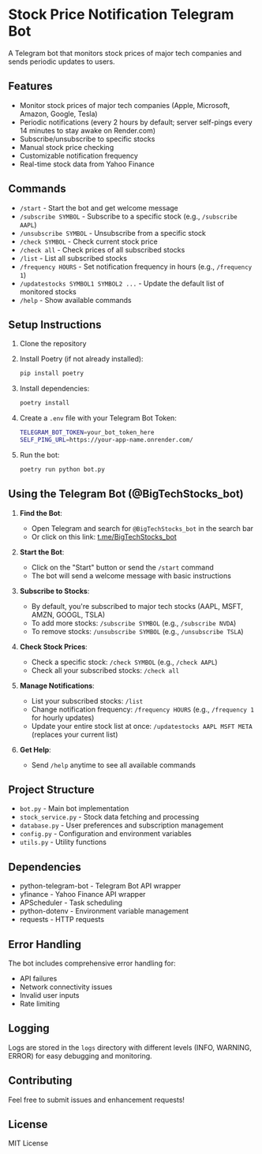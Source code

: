 # Stock Price Notification Telegram Bot

A Telegram bot that monitors stock prices of major tech companies and sends periodic updates to users.

## Features

- Monitor stock prices of major tech companies (Apple, Microsoft, Amazon, Google, Tesla)
- Periodic notifications (every 2 hours by default; server self-pings every 14 minutes to stay awake on Render.com)
- Subscribe/unsubscribe to specific stocks
- Manual stock price checking
- Customizable notification frequency
- Real-time stock data from Yahoo Finance

## Commands

- `/start` - Start the bot and get welcome message
- `/subscribe SYMBOL` - Subscribe to a specific stock (e.g., `/subscribe AAPL`)
- `/unsubscribe SYMBOL` - Unsubscribe from a specific stock
- `/check SYMBOL` - Check current stock price
- `/check all` - Check prices of all subscribed stocks
- `/list` - List all subscribed stocks
- `/frequency HOURS` - Set notification frequency in hours (e.g., `/frequency 1`)
- `/updatestocks SYMBOL1 SYMBOL2 ...` - Update the default list of monitored stocks
- `/help` - Show available commands

## Setup Instructions

1. Clone the repository
2. Install Poetry (if not already installed):

   ```bash
   pip install poetry
   ```

3. Install dependencies:

   ```bash
   poetry install
   ```

4. Create a `.env` file with your Telegram Bot Token:

   ```bash
   TELEGRAM_BOT_TOKEN=your_bot_token_here
   SELF_PING_URL=https://your-app-name.onrender.com/
   ```

5. Run the bot:

   ```bash
   poetry run python bot.py
   ```

## Using the Telegram Bot (@BigTechStocks_bot)

1. **Find the Bot**:
   - Open Telegram and search for `@BigTechStocks_bot` in the search bar
   - Or click on this link: [t.me/BigTechStocks_bot](https://t.me/BigTechStocks_bot)

2. **Start the Bot**:
   - Click on the "Start" button or send the `/start` command
   - The bot will send a welcome message with basic instructions

3. **Subscribe to Stocks**:
   - By default, you're subscribed to major tech stocks (AAPL, MSFT, AMZN, GOOGL, TSLA)
   - To add more stocks: `/subscribe SYMBOL` (e.g., `/subscribe NVDA`)
   - To remove stocks: `/unsubscribe SYMBOL` (e.g., `/unsubscribe TSLA`)

4. **Check Stock Prices**:
   - Check a specific stock: `/check SYMBOL` (e.g., `/check AAPL`)
   - Check all your subscribed stocks: `/check all`

5. **Manage Notifications**:
   - List your subscribed stocks: `/list`
   - Change notification frequency: `/frequency HOURS` (e.g., `/frequency 1` for hourly updates)
   - Update your entire stock list at once: `/updatestocks AAPL MSFT META` (replaces your current list)

6. **Get Help**:
   - Send `/help` anytime to see all available commands

## Project Structure

- `bot.py` - Main bot implementation
- `stock_service.py` - Stock data fetching and processing
- `database.py` - User preferences and subscription management
- `config.py` - Configuration and environment variables
- `utils.py` - Utility functions

## Dependencies

- python-telegram-bot - Telegram Bot API wrapper
- yfinance - Yahoo Finance API wrapper
- APScheduler - Task scheduling
- python-dotenv - Environment variable management
- requests - HTTP requests

## Error Handling

The bot includes comprehensive error handling for:

- API failures
- Network connectivity issues
- Invalid user inputs
- Rate limiting

## Logging

Logs are stored in the `logs` directory with different levels (INFO, WARNING, ERROR) for easy debugging and monitoring.

## Contributing

Feel free to submit issues and enhancement requests!

## License

MIT License
